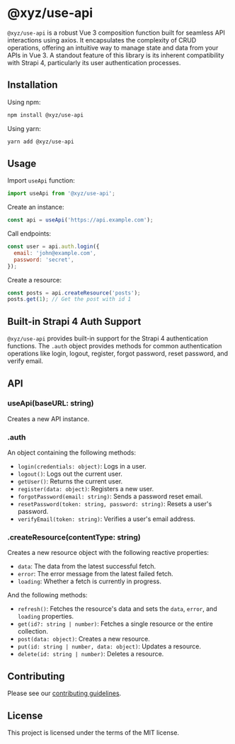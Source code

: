 # @xyz/use-api

`@xyz/use-api` is a robust Vue 3 composition function built for seamless API interactions using axios. It encapsulates the complexity of CRUD operations, offering an intuitive way to manage state and data from your APIs in Vue 3. A standout feature of this library is its inherent compatibility with Strapi 4, particularly its user authentication processes.

## Installation

Using npm:

```bash
npm install @xyz/use-api
```

Using yarn:

```bash
yarn add @xyz/use-api
```

## Usage

Import `useApi` function:

```javascript
import useApi from '@xyz/use-api';
```

Create an instance:

```javascript
const api = useApi('https://api.example.com');
```

Call endpoints:

```javascript
const user = api.auth.login({
  email: 'john@example.com',
  password: 'secret',
});
```

Create a resource:

```javascript
const posts = api.createResource('posts');
posts.get(1); // Get the post with id 1
```

## Built-in Strapi 4 Auth Support

`@xyz/use-api` provides built-in support for the Strapi 4 authentication functions. The `.auth` object provides methods for common authentication operations like login, logout, register, forgot password, reset password, and verify email.

## API

### useApi(baseURL: string)

Creates a new API instance.

### .auth

An object containing the following methods:

- `login(credentials: object)`: Logs in a user.
- `logout()`: Logs out the current user.
- `getUser()`: Returns the current user.
- `register(data: object)`: Registers a new user.
- `forgotPassword(email: string)`: Sends a password reset email.
- `resetPassword(token: string, password: string)`: Resets a user's password.
- `verifyEmail(token: string)`: Verifies a user's email address.

### .createResource(contentType: string)

Creates a new resource object with the following reactive properties:

- `data`: The data from the latest successful fetch.
- `error`: The error message from the latest failed fetch.
- `loading`: Whether a fetch is currently in progress.

And the following methods:

- `refresh()`: Fetches the resource's data and sets the `data`, `error`, and `loading` properties.
- `get(id?: string | number)`: Fetches a single resource or the entire collection.
- `post(data: object)`: Creates a new resource.
- `put(id: string | number, data: object)`: Updates a resource.
- `delete(id: string | number)`: Deletes a resource.

## Contributing

Please see our [contributing guidelines](CONTRIBUTING.md).

## License

This project is licensed under the terms of the MIT license.